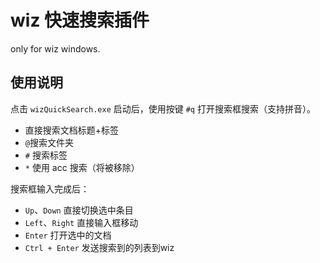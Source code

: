 # wiz 快速搜索插件

only for wiz windows.

## 使用说明

点击 `wizQuickSearch.exe` 启动后，使用按键 `#q` 打开搜索框搜索（支持拼音）。
 - 直接搜索文档标题+标签
 - `@`搜索文件夹
 - `#` 搜索标签
 - `*` 使用 acc 搜索（将被移除）

搜索框输入完成后：
 - `Up`、`Down` 直接切换选中条目
 - `Left`、`Right` 直接输入框移动
 - `Enter` 打开选中的文档
 - `Ctrl + Enter` 发送搜索到的列表到wiz